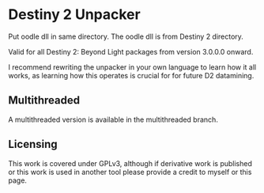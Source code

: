 # Destiny 2 Unpacker
Put oodle dll in same directory. The oodle dll is from Destiny 2 directory.

Valid for all Destiny 2: Beyond Light packages from version 3.0.0.0 onward.

I recommend rewriting the unpacker in your own language to learn how it all works, as learning how this operates is crucial for for future D2 datamining.

## Multithreaded

A multithreaded version is available in the multithreaded branch.

## Licensing

This work is covered under GPLv3, although if derivative work is published or this work is used in another tool please provide a credit to myself or this page.
